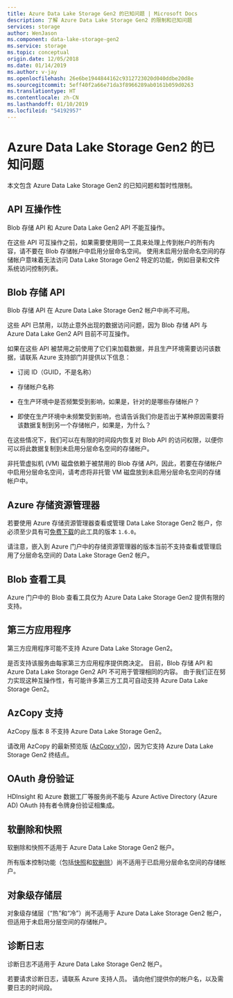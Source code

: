 ```yaml
---
title: Azure Data Lake Storage Gen2 的已知问题 | Microsoft Docs
description: 了解 Azure Data Lake Storage Gen2 的限制和已知问题
services: storage
author: WenJason
ms.component: data-lake-storage-gen2
ms.service: storage
ms.topic: conceptual
origin.date: 12/05/2018
ms.date: 01/14/2019
ms.author: v-jay
ms.openlocfilehash: 26e6be1944844162c9312723020d040ddbe20d8e
ms.sourcegitcommit: 5eff40f2a66e71da3f8966289ab0161b059d0263
ms.translationtype: HT
ms.contentlocale: zh-CN
ms.lasthandoff: 01/10/2019
ms.locfileid: "54192957"
---
```

# <a name="known-issues-with-azure-data-lake-storage-gen2"></a>Azure Data Lake Storage Gen2 的已知问题

本文包含 Azure Data Lake Storage Gen2 的已知问题和暂时性限制。

## <a name="api-interoperability"></a>API 互操作性

Blob 存储 API 和 Azure Data Lake Gen2 API 不能互操作。

在这些 API 可互操作之前，如果需要使用同一工具来处理上传到帐户的所有内容，请不要在 Blob 存储帐户中启用分层命名空间。 使用未启用分层命名空间的存储帐户意味着无法访问 Data Lake Storage Gen2 特定的功能，例如目录和文件系统访问控制列表。

## <a name="blob-storage-apis"></a>Blob 存储 API

Blob 存储 API 在 Azure Data Lake Storage Gen2 帐户中尚不可用。

这些 API 已禁用，以防止意外出现的数据访问问题，因为 Blob 存储 API 与 Azure Data Lake Gen2 API 目前不可互操作。

如果在这些 API 被禁用之前使用了它们来加载数据，并且生产环境需要访问该数据，请联系 Azure 支持部门并提供以下信息：

* 订阅 ID（GUID，不是名称）

* 存储帐户名称

* 在生产环境中是否频繁受到影响，如果是，针对的是哪些存储帐户？

* 即使在生产环境中未频繁受到影响，也请告诉我们你是否出于某种原因需要将该数据复制到另一个存储帐户，如果是，为什么？

在这些情况下，我们可以在有限的时间段内恢复对 Blob API 的访问权限，以便你可以将此数据复制到未启用分层命名空间的存储帐户。

非托管虚拟机 (VM) 磁盘依赖于被禁用的 Blob 存储 API，因此，若要在存储帐户中启用分层命名空间，请考虑将非托管 VM 磁盘放到未启用分层命名空间的存储帐户中。

## <a name="azure-storage-explorer"></a>Azure 存储资源管理器

若要使用 Azure 存储资源管理器查看或管理 Data Lake Storage Gen2 帐户，你必须至少具有可[免费下载](https://azure.microsoft.com/features/storage-explorer/)的此工具的版本 `1.6.0`。

请注意，嵌入到 Azure 门户中的存储资源管理器的版本当前不支持查看或管理启用了分层命名空间的 Data Lake Storage Gen2 帐户。

## <a name="blob-viewing-tool"></a>Blob 查看工具

Azure 门户中的 Blob 查看工具仅为 Azure Data Lake Storage Gen2 提供有限的支持。

## <a name="third-party-applications"></a>第三方应用程序

第三方应用程序可能不支持 Azure Data Lake Storage Gen2。

是否支持该服务由每家第三方应用程序提供商决定。 目前，Blob 存储 API 和 Azure Data Lake Storage Gen2 API 不可用于管理相同的内容。 由于我们正在努力实现这种互操作性，有可能许多第三方工具可自动支持 Azure Data Lake Storage Gen2。

## <a name="azcopy-support"></a>AzCopy 支持

AzCopy 版本 8 不支持 Azure Data Lake Storage Gen2。

请改用 AzCopy 的最新预览版 ([AzCopy v10](/storage/common/storage-use-azcopy-v10?toc=%2fstorage%2ftables%2ftoc.json))，因为它支持 Azure Data Lake Storage Gen2 终结点。

## <a name="oauth-authentication"></a>OAuth 身份验证

HDInsight 和 Azure 数据工厂等服务尚不能与 Azure Active Directory (Azure AD) OAuth 持有者令牌身份验证相集成。

## <a name="soft-delete-and-snapshots"></a>软删除和快照

软删除和快照不适用于 Azure Data Lake Storage Gen2 帐户。

所有版本控制功能（包括[快照](https://docs.microsoft.com/rest/api/storageservices/creating-a-snapshot-of-a-blob)和[软删除](/storage/blobs/storage-blob-soft-delete)）尚不适用于已启用分层命名空间的存储帐户。

## <a name="object-level-storage-tiers"></a>对象级存储层

对象级存储层（“热”和“冷”）尚不适用于 Azure Data Lake Storage Gen2 帐户，但适用于未启用分层空间的存储帐户。

## <a name="diagnostic-logs"></a>诊断日志

诊断日志不适用于 Azure Data Lake Storage Gen2 帐户。

若要请求诊断日志，请联系 Azure 支持人员。 请向他们提供你的帐户名，以及需要日志的时间段。
